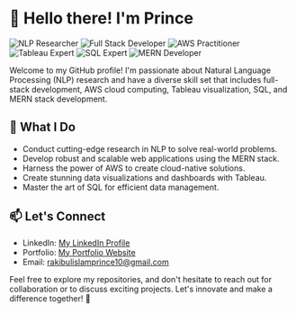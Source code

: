 # 👋 Hello there! I'm Prince

![NLP Researcher](https://img.shields.io/badge/NLP%20Researcher-Expert-brightgreen)
![Full Stack Developer](https://img.shields.io/badge/Full%20Stack%20Developer-Proficient-blue)
![AWS Practitioner](https://img.shields.io/badge/AWS%20Practitioner-Certified-orange)
![Tableau Expert](https://img.shields.io/badge/Tableau%20Expert-Advanced-purple)
![SQL Expert](https://img.shields.io/badge/SQL%20Expert-Advanced-red)
![MERN Developer](https://img.shields.io/badge/MERN%20Developer-Proficient-yellow)

Welcome to my GitHub profile! I'm passionate about Natural Language Processing (NLP) research and have a diverse skill set that includes full-stack development, AWS cloud computing, Tableau visualization, SQL, and MERN stack development.

## 💼 What I Do

- Conduct cutting-edge research in NLP to solve real-world problems.
- Develop robust and scalable web applications using the MERN stack.
- Harness the power of AWS to create cloud-native solutions.
- Create stunning data visualizations and dashboards with Tableau.
- Master the art of SQL for efficient data management.

## 📫 Let's Connect

- LinkedIn: [My LinkedIn Profile](https://linkedin.com/in/r-i-prince)
- Portfolio: [My Portfolio Website](https://sites.google.com/view/mdprinceportfolio?usp=sharing)
- Email: rakibulislamprince10@gmail.com

Feel free to explore my repositories, and don't hesitate to reach out for collaboration or to discuss exciting projects. Let's innovate and make a difference together! 🌟

